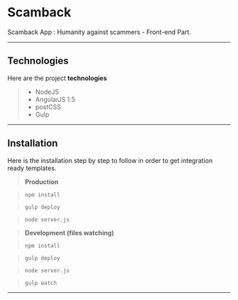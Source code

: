 Scamback
============


Scamback App : Humanity against scammers - Front-end Part.

----------



Technologies
-------------------

Here are the project **technologies**

> - NodeJS
> - AngularJS 1.5
> - postCSS
> - Gulp

----------



Installation
----------------

Here is the installation step by step to follow in order to get integration ready templates.

> **Production**

> `npm install`

> `gulp deploy`

> `node server.js`


> **Development (files watching)**

> `npm install`

> `gulp deploy`

> `node server.js`

> `gulp watch`

----------

